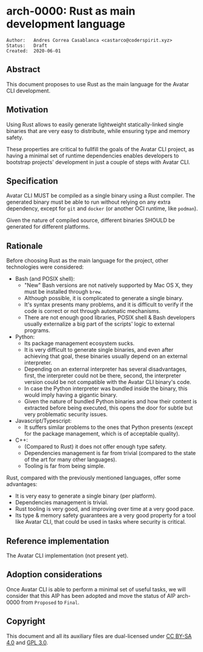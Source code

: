 # arch-0000: Rust as main development language

```
Author:   Andres Correa Casablanca <castarco@coderspirit.xyz>
Status:   Draft
Created:  2020-06-01
```

## Abstract

This document proposes to use Rust as the main language for the Avatar CLI
development.

## Motivation

Using Rust allows to easily generate lightweight statically-linked single
binaries that are very easy to distribute, while ensuring type and memory
safety.

These properties are critical to fullfill the goals of the Avatar CLI project,
as having a minimal set of runtime dependencies enables developers to bootstrap
projects' development in just a couple of steps with Avatar CLI.

## Specification

Avatar CLI MUST be compiled as a single binary using a Rust compiler. The
generated binary must be able to run without relying on any extra dependency,
except for `git` and `docker` (or another OCI runtime, like `podman`).

Given the nature of compiled source, different binaries SHOULD be generated for
different platforms.

## Rationale

Before choosing Rust as the main language for the project, other technologies
were considered:

  - Bash (and POSIX shell):
    - "New" Bash versions are not natively supported by Mac OS X, they must be
      installed through `brew`.
    - Although possible, it is complicated to generate a single binary.
    - It's syntax presents many problems, and it is difficult to verify if the
      code is correct or not through automatic mechanisms.
    - There are not enough good libraries, POSIX shell & Bash developers usually
      externalize a big part of the scripts' logic to external programs.
  - Python:
    - Its package management ecosystem sucks.
    - It is very difficult to generate single binaries, and even after achieving
      that goal, these binaries usually depend on an external interpreter.
    - Depending on an external interpreter has several disadvantages, first, the
      interpreter could not be there, second, the interpreter version could be
      not compatible with the Avatar CLI binary's code.
    - In case the Python interpreter was bundled inside the binary, this would
      imply having a gigantic binary.
    - Given the nature of bundled Python binaries and how their content is
      extracted before being executed, this opens the door for subtle but very
      problematic security issues.
  - Javascript/Typescript:
    - It suffers similar problems to the ones that Python presents (except for
      the package management, which is of acceptable quality).
  - C++:
    - (Compared to Rust) it does not offer enough type safety.
    - Dependencies management is far from trivial (compared to the state of the
      art for many other languages).
    - Tooling is far from being simple.

Rust, compared with the previously mentioned languages, offer some advantages:
  - It is very easy to generate a single binary (per platform).
  - Dependencies management is trivial.
  - Rust tooling is very good, and improving over time at a very good pace.
  - Its type & memory safety guarantees are a very good property for a tool like
    Avatar CLI, that could be used in tasks where security is critical.

## Reference implementation

The Avatar CLI implementation (not present yet).

## Adoption considerations

Once Avatar CLI is able to perform a minimal set of useful tasks, we will
consider that this AIP has been adopted and move the status of AIP arch-0000
from `Proposed` to `Final`.

## Copyright

This document and all its auxiliary files are dual-licensed under
[CC BY-SA 4.0](https://creativecommons.org/licenses/by-sa/4.0/) and
[GPL 3.0](https://www.gnu.org/licenses/gpl-3.0.en.html).
